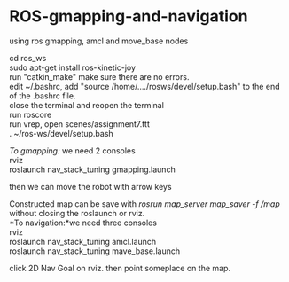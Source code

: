 # ROS-gmapping-and-navigation
using ros gmapping, amcl and move_base nodes

cd ros_ws  
sudo apt-get install ros-kinetic-joy  
run "catkin_make" make sure there are no errors.  
edit ~/.bashrc, add "source /home/..../rosws/devel/setup.bash" to the end of the .bashrc file.  
close the terminal and reopen the terminal   
run roscore  
run vrep, open scenes/assignment7.ttt  
. ~/ros-ws/devel/setup.bash  

*To gmapping:* we need 2 consoles  
rviz  
roslaunch nav_stack_tuning gmapping.launch    

then we can move the robot with arrow keys  

Constructed map can be save with *rosrun map_server map_saver -f <map directory>/map* without closing the roslaunch or rviz.    
*To navigation:*we need three consoles  
rviz  
roslaunch nav_stack_tuning amcl.launch    
roslaunch nav_stack_tuning mave_base.launch    
 
click 2D Nav Goal on rviz. then point someplace on the map.  
